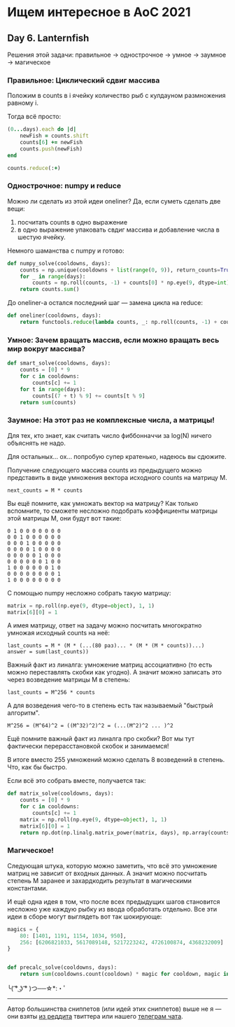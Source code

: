 # Ищем интересное в AoC 2021 

## Day 6. Lanternfish

Решения этой задачи: правильное → однострочное → умное → заумное → магическое

### Правильное: Циклический сдвиг массива

Положим в counts в i ячейку количество рыб с кулдауном размножения равному i.

Тогда всё просто: 

```ruby
(0...days).each do |d|
    newFish = counts.shift
    counts[6] += newFish
    counts.push(newFish)
end

counts.reduce(:+)
```

### Однострочное: numpy и reduce

Можно ли сделать из этой идеи oneliner? Да, если суметь сделать две вещи:
1. посчитать counts в одно выражение
2. в одно выражение упаковать свдиг массива и добавление числа в шестую ячейку.

Немного шаманства с numpy и готово:

```python
def numpy_solve(cooldowns, days):
    counts = np.unique(cooldowns + list(range(0, 9)), return_counts=True)[1] - [1] * 9
    for _ in range(days):
        counts = np.roll(counts, -1) + counts[0] * np.eye(9, dtype=int)[6]
    return counts.sum()
```

До oneliner-а остался последний шаг — замена цикла на reduce:

```python
def oneliner(cooldowns, days):
    return functools.reduce(lambda counts, _: np.roll(counts, -1) + counts[0] * np.eye(9, dtype=int)[6], range(days), np.unique(cooldowns + list(range(0, 9)), return_counts=True)[1] - [1] * 9).sum()
```

### Умное: Зачем вращать массив, если можно вращать весь мир вокруг массива?

```python
def smart_solve(cooldowns, days):
    counts = [0] * 9
    for c in cooldowns:
        counts[c] += 1
    for t in range(days):
        counts[(7 + t) % 9] += counts[t % 9]
    return sum(counts)
```

### Заумное: На этот раз не комплексные числа, а матрицы!

Для тех, кто знает, как считать число фиббонначчи за log(N) ничего объяснять не надо.

Для остальных... ох... попробую супер кратенько, надеюсь вы сдюжите.

Получение следующего массива counts из предыдущего можно представить 
в виде умножения вектора исходного counts на матрицу M.

```
next_counts = M * counts
```

Вы ещё помните, как умножать вектор на матрицу? 
Как только вспомните, то сможете несложно подобрать коэффициенты матрицы этой матрицы M, 
они будут вот такие:

```
0 1 0 0 0 0 0 0 0
0 0 1 0 0 0 0 0 0
0 0 0 1 0 0 0 0 0
0 0 0 0 1 0 0 0 0
0 0 0 0 0 1 0 0 0 
0 0 0 0 0 0 1 0 0 
1 0 0 0 0 0 0 1 0 
0 0 0 0 0 0 0 0 1
1 0 0 0 0 0 0 0 0

```

С помощью numpy несложно собрать такую матрицу:

```python
matrix = np.roll(np.eye(9, dtype=object), 1, 1)
matrix[6][0] = 1
```

А имея матрицу, ответ на задачу можно посчитать многократно умножая исходный counts на неё: 

```
last_counts = M * (M * (...(80 раз)... * (M * (M * counts))...)
answer = sum(last_counts))
```

Важный факт из линалга: умножение матриц ассоциативно (то есть можно переставлять скобки как угодно). 
А значит можно записать это через возведение матрицы M в степень:

```
last_counts = M^256 * counts
```

А для возведения чего-то в степень есть так называемый "быстрый алгоритм".

```
M^256 = (M^64)^2 = ((M^32)^2)^2 = (...(M^2)^2 ... )^2
```
Ещё помните важный факт из линалга про скобки? Вот мы тут фактически перерасстановкой скобок и занимаемся!

В итоге вместо 255 умножений можно сделать 8 возведений в степень. Что, как бы быстро.

Если всё это собрать вместе, получается так:

```python
def matrix_solve(cooldowns, days):
    counts = [0] * 9
    for c in cooldowns:
        counts[c] += 1
    matrix = np.roll(np.eye(9, dtype=object), 1, 1)
    matrix[6][0] = 1
    return np.dot(np.linalg.matrix_power(matrix, days), np.array(counts)).sum()
```

### Магическое!

Следующая штука, которую можно заметить, что всё это умножение матриц не зависит от входных данных.
А значит можно посчитать степень М заранее и захардкодить результат в магическими константами.

И ещё одна идея в том, что после всех предыдущих шагов становится несложно уже каждую рыбку из ввода обработать отдельно.
Все эти идеи в сборе могут выглядеть вот так шокирующе:

```python
magics = {
    80: [1401, 1191, 1154, 1034, 950],
    256: [6206821033, 5617089148, 5217223242, 4726100874, 4368232009]
}


def precalc_solve(cooldowns, days):
    return sum(cooldowns.count(cooldown) * magic for cooldown, magic in enumerate(magics[days], 1))
```

╰( ͡° ͜ʖ ͡° )つ──☆*:・ﾟ

---

Автор большинства сниппетов (или идей этих сниппетов) выше не я — они взяты [из реддита](https://www.reddit.com/r/adventofcode/) твиттера или нашего [телеграм чата](https://t.me/konturAoC2021_chat).
